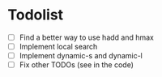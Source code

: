 # Todolist

- [ ] Find a better way to use hadd and hmax
- [ ] Implement local search
- [ ] Implement dynamic-s and dynamic-l
- [ ] Fix other TODOs (see in the code)
